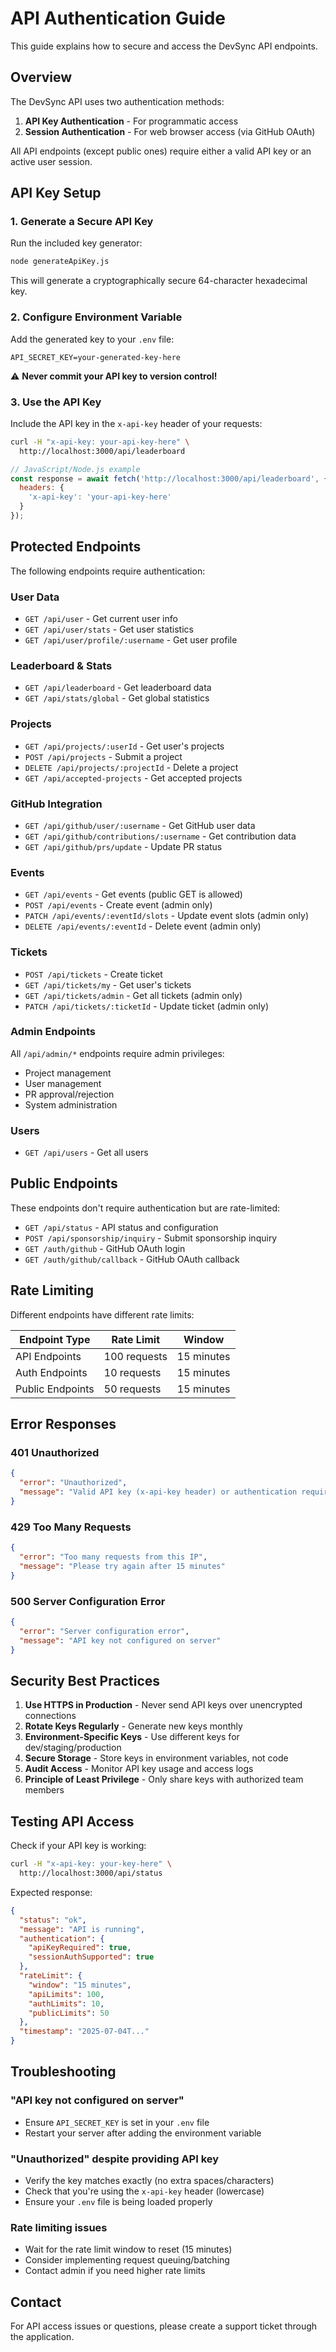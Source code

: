 # API Authentication Guide

This guide explains how to secure and access the DevSync API endpoints.

## Overview

The DevSync API uses two authentication methods:
1. **API Key Authentication** - For programmatic access
2. **Session Authentication** - For web browser access (via GitHub OAuth)

All API endpoints (except public ones) require either a valid API key or an active user session.

## API Key Setup

### 1. Generate a Secure API Key

Run the included key generator:
```bash
node generateApiKey.js
```

This will generate a cryptographically secure 64-character hexadecimal key.

### 2. Configure Environment Variable

Add the generated key to your `.env` file:
```env
API_SECRET_KEY=your-generated-key-here
```

⚠️ **Never commit your API key to version control!**

### 3. Use the API Key

Include the API key in the `x-api-key` header of your requests:

```bash
curl -H "x-api-key: your-api-key-here" \
  http://localhost:3000/api/leaderboard
```

```javascript
// JavaScript/Node.js example
const response = await fetch('http://localhost:3000/api/leaderboard', {
  headers: {
    'x-api-key': 'your-api-key-here'
  }
});
```

## Protected Endpoints

The following endpoints require authentication:

### User Data
- `GET /api/user` - Get current user info
- `GET /api/user/stats` - Get user statistics
- `GET /api/user/profile/:username` - Get user profile

### Leaderboard & Stats
- `GET /api/leaderboard` - Get leaderboard data
- `GET /api/stats/global` - Get global statistics

### Projects
- `GET /api/projects/:userId` - Get user's projects
- `POST /api/projects` - Submit a project
- `DELETE /api/projects/:projectId` - Delete a project
- `GET /api/accepted-projects` - Get accepted projects

### GitHub Integration
- `GET /api/github/user/:username` - Get GitHub user data
- `GET /api/github/contributions/:username` - Get contribution data
- `GET /api/github/prs/update` - Update PR status

### Events
- `GET /api/events` - Get events (public GET is allowed)
- `POST /api/events` - Create event (admin only)
- `PATCH /api/events/:eventId/slots` - Update event slots (admin only)
- `DELETE /api/events/:eventId` - Delete event (admin only)

### Tickets
- `POST /api/tickets` - Create ticket
- `GET /api/tickets/my` - Get user's tickets
- `GET /api/tickets/admin` - Get all tickets (admin only)
- `PATCH /api/tickets/:ticketId` - Update ticket (admin only)

### Admin Endpoints
All `/api/admin/*` endpoints require admin privileges:
- Project management
- User management
- PR approval/rejection
- System administration

### Users
- `GET /api/users` - Get all users

## Public Endpoints

These endpoints don't require authentication but are rate-limited:

- `GET /api/status` - API status and configuration
- `POST /api/sponsorship/inquiry` - Submit sponsorship inquiry
- `GET /auth/github` - GitHub OAuth login
- `GET /auth/github/callback` - GitHub OAuth callback

## Rate Limiting

Different endpoints have different rate limits:

| Endpoint Type | Rate Limit | Window |
|---------------|------------|---------|
| API Endpoints | 100 requests | 15 minutes |
| Auth Endpoints | 10 requests | 15 minutes |
| Public Endpoints | 50 requests | 15 minutes |

## Error Responses

### 401 Unauthorized
```json
{
  "error": "Unauthorized",
  "message": "Valid API key (x-api-key header) or authentication required"
}
```

### 429 Too Many Requests
```json
{
  "error": "Too many requests from this IP",
  "message": "Please try again after 15 minutes"
}
```

### 500 Server Configuration Error
```json
{
  "error": "Server configuration error",
  "message": "API key not configured on server"
}
```

## Security Best Practices

1. **Use HTTPS in Production** - Never send API keys over unencrypted connections
2. **Rotate Keys Regularly** - Generate new keys monthly
3. **Environment-Specific Keys** - Use different keys for dev/staging/production
4. **Secure Storage** - Store keys in environment variables, not code
5. **Audit Access** - Monitor API key usage and access logs
6. **Principle of Least Privilege** - Only share keys with authorized team members

## Testing API Access

Check if your API key is working:

```bash
curl -H "x-api-key: your-key-here" \
  http://localhost:3000/api/status
```

Expected response:
```json
{
  "status": "ok",
  "message": "API is running",
  "authentication": {
    "apiKeyRequired": true,
    "sessionAuthSupported": true
  },
  "rateLimit": {
    "window": "15 minutes",
    "apiLimits": 100,
    "authLimits": 10,
    "publicLimits": 50
  },
  "timestamp": "2025-07-04T..."
}
```

## Troubleshooting

### "API key not configured on server"
- Ensure `API_SECRET_KEY` is set in your `.env` file
- Restart your server after adding the environment variable

### "Unauthorized" despite providing API key
- Verify the key matches exactly (no extra spaces/characters)
- Check that you're using the `x-api-key` header (lowercase)
- Ensure your `.env` file is being loaded properly

### Rate limiting issues
- Wait for the rate limit window to reset (15 minutes)
- Consider implementing request queuing/batching
- Contact admin if you need higher rate limits

## Contact

For API access issues or questions, please create a support ticket through the application.
